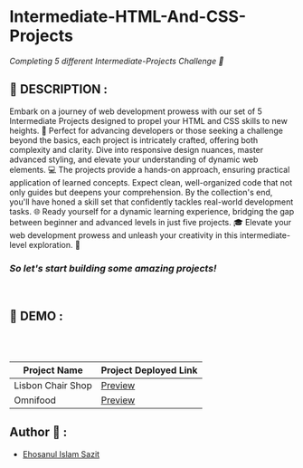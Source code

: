 # Intermediate-HTML-And-CSS-Projects

_Completing 5 different Intermediate-Projects Challenge 🚀_

## 📙 DESCRIPTION :

<p>Embark on a journey of web development prowess with our set of 5 Intermediate Projects designed to propel your HTML and CSS skills to new heights. 🚀 Perfect for advancing developers or those seeking a challenge beyond the basics, each project is intricately crafted, offering both complexity and clarity. Dive into responsive design nuances, master advanced styling, and elevate your understanding of dynamic web elements. 💻 The projects provide a hands-on approach, ensuring practical application of learned concepts. Expect clean, well-organized code that not only guides but deepens your comprehension. By the collection's end, you'll have honed a skill set that confidently tackles real-world development tasks. 🌐 Ready yourself for a dynamic learning experience, bridging the gap between beginner and advanced levels in just five projects. 🎓 Elevate your web development prowess and unleash your creativity in this intermediate-level exploration. 🌟</p>

<h3><em>So let's start building some amazing projects!</em></h3>
<br>

## 📸 DEMO :

<br><br>

| Project Name      | Project Deployed Link                                                                    |
| ----------------- | ---------------------------------------------------------------------------------------- |
| Lisbon Chair Shop | [Preview](https://sazit96.github.io/Intermediate-HTML-And-CSS-Projects/LisbonChairShop/) |
| Omnifood          | [Preview](https://sazit96.github.io/Intermediate-HTML-And-CSS-Projects/OmniFood/)        |

## Author 👋 :

- [Ehosanul Islam Sazit](https://github.com/sazit96)
